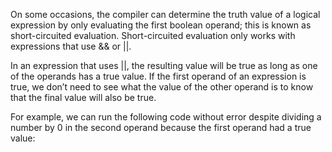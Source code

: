 On some occasions, the compiler can determine the truth 
value of a logical expression by only evaluating the first boolean operand;
this is known as short-circuited evaluation. Short-circuited evaluation only works
with expressions that use && or ||.

In an expression that uses ||, the resulting value will be
true as long as one of the operands has a true value.
If the first operand of an expression is true, we don’t need 
to see what the value of the other operand is to know 
that the final value will also be true.

For example, we can run the following code without error despite dividing 
a number by 0 in the second operand because the first operand had
a true value: